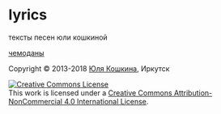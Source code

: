 # lyrics
тексты песен юли кошкиной

[чемоданы](чемоданы.md)

Copyright © 2013-2018 [Юля Кошкина](https://vk.com/youkoshkina), Иркутск

<a rel="license" href="http://creativecommons.org/licenses/by-nc/4.0/"><img alt="Creative Commons License" style="border-width:0" src="https://i.creativecommons.org/l/by-nc/4.0/80x15.png" /></a><br />This work is licensed under a <a rel="license" href="http://creativecommons.org/licenses/by-nc/4.0/">Creative Commons Attribution-NonCommercial 4.0 International License</a>.
